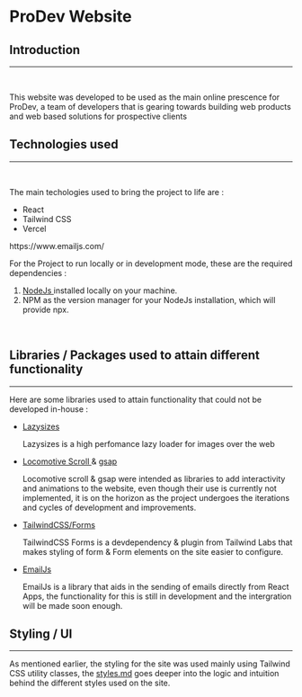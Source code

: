 # 	ProDev Website

## Introduction
<hr>
<br>

<p>
This website was developed to be used as the main online prescence for ProDev, a team of developers that is gearing towards building web products and web based solutions for prospective clients
</p>

## Technologies used
<hr>
<br>

<p>
The main techologies used to bring the project to life are :

<ul>
	<li> React </li>
	<li> Tailwind CSS </li>
	<li> Vercel </li>
</ul>
https://www.emailjs.com/
<br>

For the Project to run locally or in development mode, these are the required dependencies :

<ol>
	<li>
	 <a href="https://nodejs.org/enurl"> NodeJs </a> installed locally on your machine.</li>
	<li> NPM as the version manager for your NodeJs installation, which will provide npx. </li>
</ol>

<br>

## Libraries / Packages used to attain different functionality
<hr>

Here are some libraries used to attain functionality that could not be developed in-house :

<ul>
		<li>
			<a href="https://github.com/aFarkas/lazysizes">
			Lazysizes </a>
			<p> Lazysizes is a high perfomance lazy loader for images over the web </p>
		</li>
		<li>
			<a href="https://github.com/locomotivemtl/locomotive-scroll"> Locomotive Scroll </a> & <a href="https://greensock.com/gsap/"> gsap </a>
			<p> Locomotive scroll & gsap were intended as libraries to add interactivity and animations to the website, even though their use is currently not implemented, it is on the horizon as the project undergoes the iterations and cycles of development and improvements. </p>
		</li>
		<li>
			<a href="https://github.com/tailwindlabs/tailwindcss-forms"> TailwindCSS/Forms </a>
			<p> TailwindCSS Forms is a devdependency & plugin from Tailwind Labs that makes styling of form & Form elements on the site easier to configure.
		</li>
		<li>
			<a href="https://www.emailjs.com/"> EmailJs </a>
			<p> EmailJs is a library that aids in the sending of emails directly from React Apps, the functionality for this is still in development and the intergration will be made soon enough. </p>
		</li>
</ul>


## Styling / UI
<hr>

As mentioned earlier, the styling for the site was used mainly using Tailwind CSS utility classes, the [styles.md](/styles.md) goes deeper into the logic and intuition behind the different styles used on the site.
